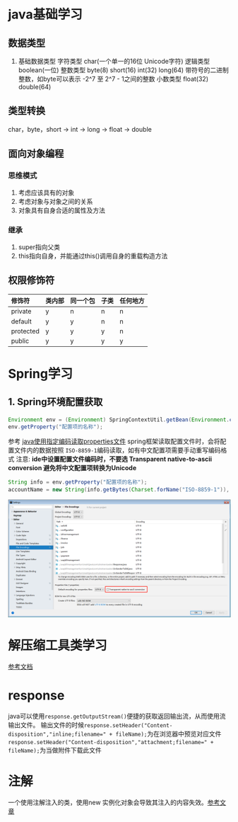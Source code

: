 # java基础学习

## 数据类型
1. 基础数据类型
字符类型 char(一个单一的16位 Unicode字符)
逻辑类型 boolean(一位)
整数类型 byte(8) short(16) int(32) long(64) 带符号的二进制整数，如byte可以表示 -2^7 至 2^7 - 1之间的整数
小数类型 float(32) double(64)

## 类型转换

char，byte，short -> int -> long -> float -> double

## 面向对象编程
### 思维模式
1. 考虑应该具有的对象
2. 考虑对象与对象之间的关系
3. 对象具有自身合适的属性及方法

### 继承
1. super指向父类
2. this指向自身，并能通过this()调用自身的重载构造方法

## 权限修饰符

修饰符  |类内部|同一个包|子类|任何地方
:----  |:--   |:--    |:-- |:--
private|y     |n      |n   |n
default|y     |y      |n   |n
protected|y   |y      |y   |n
public |y     |y      |y   |y


# Spring学习

## 1. Spring环境配置获取

```java
Environment env = (Environment) SpringContextUtil.getBean(Environment.class);
env.getProperty("配置项的名称");
```

参考 [java使用指定编码读取properties文件](https://blog.csdn.net/a912542507/article/details/78269936?utm_medium=distribute.pc_relevant.none-task-blog-BlogCommendFromMachineLearnPai2-2.nonecase&depth_1-utm_source=distribute.pc_relevant.none-task-blog-BlogCommendFromMachineLearnPai2-2.nonecase)
spring框架读取配置文件时，会将配置文件内的数据按照 ```ISO-8859-1```编码读取，如有中文配置项需要手动重写编码格式
注意: **ide中设置配置文件编码时，不要选 Transparent native-to-ascii conversion 避免将中文配置项转换为Unicode**

```java
String info = env.getProperty("配置项的名称");
accountName = new String(info.getBytes(Charset.forName("ISO-8859-1")), Charset.forName("UTF-8"));
```

![ide-setting](/image/ide-setting.jpg)

# 解压缩工具类学习

[参考文档](https://blog.csdn.net/justry_deng/article/details/82846356)

# response

java可以使用```response.getOutputStream()```便捷的获取返回输出流，从而使用流输出文件。
输出文件的时候```response.setHeader("Content-disposition","inline;filename=" + fileName);```为在浏览器中预览对应文件
```response.setHeader("Content-disposition","attachment;filename=" + fileName);```为当做附件下载此文件

# 注解

一个使用注解注入的类，使用new 实例化对象会导致其注入的内容失效。[参考文章](https://www.cnblogs.com/cat-/p/10014477.html)
